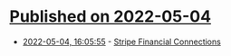 # [Published on 2022-05-04](index.md)

* [2022-05-04, 16:05:55](https://news.ycombinator.com/item?id=31262361) - [Stripe Financial Connections](https://stripe.com/financial-connections)
